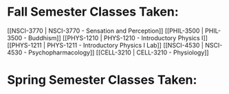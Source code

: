 # Fall Semester Classes Taken:

[[NSCI-3770 | NSCI-3770 - Sensation and Perception]]
[[PHIL-3500 | PHIL-3500 - Buddhism]]
[[PHYS-1210 | PHYS-1210 - Introductory Physics I]]
[[PHYS-1211 | PHYS-1211 - Introductory Physics I Lab]]
[[NSCI-4530 | NSCI-4530 - Psychopharmacology]]
[[CELL-3210 | CELL-3210 - Physiology]]

# Spring Semester Classes Taken:
